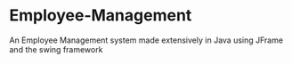 # Employee-Management
An Employee Management system made extensively in Java using JFrame and the swing framework
